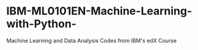 # IBM-ML0101EN-Machine-Learning-with-Python-
Machine Learning and Data Analysis Codes from IBM's edX Course
